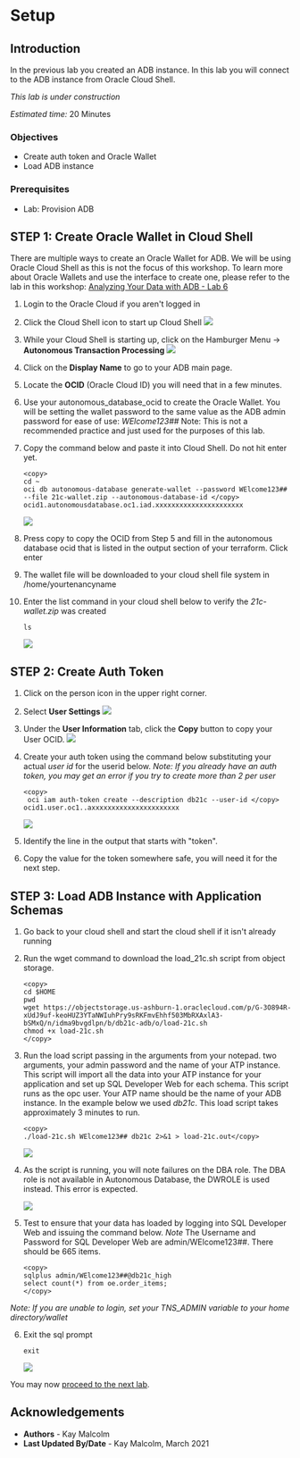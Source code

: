 # Setup

## Introduction
In the previous lab you created an ADB instance.  In this lab you will connect to the ADB instance from Oracle Cloud Shell.

*This lab is under construction*

*Estimated time:* 20 Minutes

### Objectives
- Create auth token and Oracle Wallet 
- Load ADB instance

### Prerequisites
- Lab: Provision ADB

## **STEP 1:** Create Oracle Wallet in Cloud Shell
There are multiple ways to create an Oracle Wallet for ADB.  We will be using Oracle Cloud Shell as this is not the focus of this workshop.  To learn more about Oracle Wallets and use the interface to create one, please refer to the lab in this workshop: [Analyzing Your Data with ADB - Lab 6](https://apexapps.oracle.com/pls/apex/dbpm/r/livelabs/view-workshop?p180_id=553)

1.  Login to the Oracle Cloud if you aren't logged in
2.  Click the Cloud Shell icon to start up Cloud Shell
      ![](./images/cloud-shell.png " ")
3.  While your Cloud Shell is starting up, click on the Hamburger Menu -> **Autonomous Transaction Processing** 
      ![](./images/select-atp.png " ")

4.  Click on the **Display Name** to go to your ADB main page.
   
5.  Locate the **OCID** (Oracle Cloud ID) you will need that in a few minutes. 

6.  Use your autonomous\_database\_ocid to create the Oracle Wallet. You will be setting the wallet password to the same value as the ADB admin password for ease of use: *WElcome123##* Note: This is not a recommended practice and just used for the purposes of this lab. 
7.  Copy the command below and paste it into Cloud Shell.  Do not hit enter yet.  

      ````
      <copy>
      cd ~
      oci db autonomous-database generate-wallet --password WElcome123## --file 21c-wallet.zip --autonomous-database-id </copy> ocid1.autonomousdatabase.oc1.iad.xxxxxxxxxxxxxxxxxxxxxx
      ````

      ![](./images/wallet.png " ")

8.  Press copy to copy the OCID from Step 5 and fill in the autonomous database ocid that is listed in the output section of your terraform.  Click enter
   


9.  The wallet file will be downloaded to your cloud shell file system in /home/yourtenancyname

10. Enter the list command in your cloud shell below to verify the *21c-wallet.zip* was created
   
      ````
      ls
      ````
      ![](./images/21cwallet.png " ")

## **STEP 2:** Create Auth Token

1.  Click on the person icon in the upper right corner.
2.  Select **User Settings**
      ![](./images/select-user.png " ")

3.  Under the **User Information** tab, click the **Copy** button to copy your User OCID.
      ![](./images/copy-user-ocid.png " ")

4.  Create your auth token using the command below substituting your actual *user id* for the userid below.  *Note: If you already have an auth token, you may get an error if you try to create more than 2 per user*
   
      ````
      <copy>
       oci iam auth-token create --description db21c --user-id </copy> ocid1.user.oc1..axxxxxxxxxxxxxxxxxxxxxx
      ````
      ![](./images/token.png " ")

5.  Identify the line in the output that starts with "token".
6.  Copy the value for the token somewhere safe, you will need it for the next step.


## **STEP 3:**  Load ADB Instance with Application Schemas
1. Go back to your cloud shell and start the cloud shell if it isn't already running
   
2. Run the wget command to download the load_21c.sh script from object storage.

      ````
      <copy>
      cd $HOME
      pwd
      wget https://objectstorage.us-ashburn-1.oraclecloud.com/p/G-3O894R-xUdJ9uf-keoHUZ3YTaNWIuhPry9sRKFmvEhhf503MbRXAxlA3-bSMxQ/n/idma9bvgdlpn/b/db21c-adb/o/load-21c.sh
      chmod +x load-21c.sh
      </copy>
      ````

3.   Run the load script passing in the arguments from your notepad.  two arguments, your admin password and the name of your ATP instance.  This script will import all the data into your ATP instance for your application and set up SQL Developer Web for each schema.  This script runs as the opc user.  Your ATP name should be the name of your ADB instance.  In the example below we used *db21c*.  This load script takes approximately 3 minutes to run. 
   
      ``` 
      <copy> 
      ./load-21c.sh WElcome123## db21c 2>&1 > load-21c.out</copy>
      ```
      ![](./images/load21c-1.png " ")

4.  As the script is running, you will note failures on the DBA role. The DBA role is not available in Autonomous Database, the DWROLE is used instead. This error is expected. 

      ![](./images/load21c-2.png " ")   
5.  Test to ensure that your data has loaded by logging into SQL Developer Web and issuing the command below. *Note* The Username and Password for SQL Developer Web are admin/WElcome123##. There should be 665 items.

      ````
      <copy>
      sqlplus admin/WElcome123##@db21c_high
      select count(*) from oe.order_items;
      </copy>
      ````

*Note: If you are unable to login, set your TNS_ADMIN variable to your home directory/wallet*

6. Exit the sql prompt

    ````
    exit
    ````
    ![](./images/exit.png " ")

You may now [proceed to the next lab](#next).

## Acknowledgements
* **Authors** - Kay Malcolm
* **Last Updated By/Date** - Kay Malcolm, March 2021

